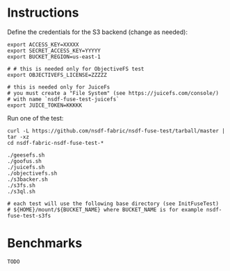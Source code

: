 # Instructions

Define the credentials for the S3 backend (change as needed):

```
export ACCESS_KEY=XXXXX
export SECRET_ACCESS_KEY=YYYYY
export BUCKET_REGION=us-east-1

# # this is needed only for ObjectiveFS test
export OBJECTIVEFS_LICENSE=ZZZZZ 

# this is needed only for JuiceFs 
# you must create a "File System" (see https://juicefs.com/console/)
# with name `nsdf-fuse-test-juicefs`
export JUICE_TOKEN=KKKKK
```

Run one of the test:

```
curl -L https://github.com/nsdf-fabric/nsdf-fuse-test/tarball/master | tar -xz
cd nsdf-fabric-nsdf-fuse-test-*

./geesefs.sh
./goofus.sh
./juicefs.sh
./objectivefs.sh
./s3backer.sh
./s3fs.sh
./s3ql.sh

# each test will use the following base directory (see InitFuseTest)
# ${HOME}/mount/${BUCKET_NAME} where BUCKET_NAME is for example nsdf-fuse-test-s3fs
```


# Benchmarks

```
TODO
```